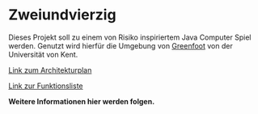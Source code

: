 Zweiundvierzig
==============

Dieses Projekt soll zu einem von Risiko inspiriertem Java Computer Spiel werden.
Genutzt wird hierfür die Umgebung von [Greenfoot](http://www.greenfoot.org/overview) von der Universität von Kent.

[Link zum Architekturplan](https://github.com/HGE-IT-Course-2016/zweiundvierzig/blob/master/planung/architektur.md)

[Link zur Funktionsliste](https://github.com/HGE-IT-Course-2016/zweiundvierzig/blob/master/planung/funktionsliste.md)

**Weitere Informationen hier werden folgen.**
